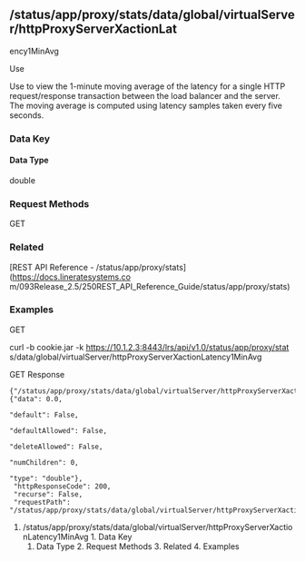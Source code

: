 ## /status/app/proxy/stats/data/global/virtualServer/httpProxyServerXactionLat
ency1MinAvg

Use

Use to view the 1-minute moving average of the latency for a single HTTP
request/response transaction between the load balancer and the server. The
moving average is computed using latency samples taken every five seconds.

### Data Key

#### Data Type

double

### Request Methods

GET

### Related

[REST API Reference - /status/app/proxy/stats](https://docs.lineratesystems.co
m/093Release_2.5/250REST_API_Reference_Guide/status/app/proxy/stats)

### Examples

GET

curl -b cookie.jar -k https://10.1.2.3:8443/lrs/api/v1.0/status/app/proxy/stat
s/data/global/virtualServer/httpProxyServerXactionLatency1MinAvg

GET Response

    
    
    {"/status/app/proxy/stats/data/global/virtualServer/httpProxyServerXactionLatency1MinAvg": {"data": 0.0,
                                                                                              "default": False,
                                                                                              "defaultAllowed": False,
                                                                                              "deleteAllowed": False,
                                                                                              "numChildren": 0,
                                                                                              "type": "double"},
     "httpResponseCode": 200,
     "recurse": False,
     "requestPath": "/status/app/proxy/stats/data/global/virtualServer/httpProxyServerXactionLatency1MinAvg"}
    

  1. /status/app/proxy/stats/data/global/virtualServer/httpProxyServerXactionLatency1MinAvg
    1. Data Key
      1. Data Type
    2. Request Methods
    3. Related
    4. Examples

